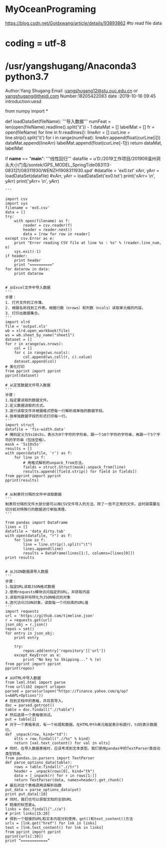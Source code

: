 # MyOceanPrograming
https://blog.csdn.net/Goldxwang/article/details/93893862 #to read file data
# coding = utf-8
# /usr/yangshugang/Anaconda3 python3.7

Author:Yang Shugang
Email :yangshugang12@stu.ouc.edu.cn or yangshugang@theidi.com
Number:18205422083
date  :2019-10-16 09:45
introduction:uesd 

from numpy import *

def loadDataSet(fileName):
    '''导入数据'''
    numFeat = len(open(fileName).readline().split('\t')) - 1
    dataMat = []
    labelMat = []
    fr = open(fileName)
    for line in fr.readlines():
        lineArr = []
        curLine = line.strip().split('\t')
        for i in range(numFeat):
            lineArr.append(float(curLine[i]))
        dataMat.append(lineArr)
        labelMat.append(float(curLine[-1]))
    return dataMat, labelMat

if __name__ == "__main__":
    '''线性回归'''
    datafile = u'D:/2019工作项目/201909温州洞头大小门岛/sontek/GPS_MODEL_SpringTide083113-083121/08311930/WENZH1908311930.spd'
    #datafile = 'ex0.txt'
    xArr, yArr = loadDataSet(datafile)
    #xArr, yArr = loadDataSet('ex0.txt')
    print('xArr= \n', yArr)
    print('yArr= \n',  yArr)

    '''
     
    import csv
    import sys
    filename = 'ex5.csv'
    data = []
    try:
        with open(filename) as f:
            reader = csv.reader(f)
            header = reader.next()
            data = [row for row in reader]
    except csv.Error as e:
        print "Error reading CSV file at line %s : %s" % (reader.line_num, e)
        sys.exit(-1)
    if header:
        print header
        print "=========="
    for datarow in data:
        print datarow
     
     
    # 从Excel文件中导入数据
    '''
    步骤：
    1. 打开文件的工作簿。
    2. 根据名称找到工作表。根据行数（nrows）和列数（ncols）读取单元格的内容。
    3. 打印出数据集合。
    '''
    import xlrd
    file = 'output.xls'
    wb = xlrd.open_workbook(file)
    ws = wb.sheet_by_name("sheet1")
    dataset = []
    for r in xrange(ws.nrows):
        col = []
        for c in range(ws.ncols):
            col.append(ws.cell(r, c).value)
        dataset.append(col)
    # 美化打印
    from pprint import pprint
    pprint(dataset)
     
    # 从定宽数据文件导入数据
    '''
    步骤：
    1.指定要读取的数据文件。
    2.定义数据读取的方式。
    3.逐行读取文件并根据格式把每一行解析成单独的数据字段。
    4.按单独数据字段的形式打印每一行。
    '''
    import struct
    datafile = 'fix-width.data'
    # 掩码定义为5s10s5s，表示为9个字符的字符串，跟一个10个字符的字符串，再跟一个5个字符的字符串（包括空格）。
    mask = '5s10s5s'
    results = []
    with open(datafile, 'r') as f:
        for line in f:
            # 用格式解析的unpack_from方法。
            fields = struct.Struct(mask).unpack_from(line)
            results.append([field.strip() for field in fields])
    from pprint import pprint
    pprint(results)
     
     
    # 从制表符分隔的文件中读取数据
    '''
    制表符分隔的文件大部分是可以用CSV文件导入的方法，除了一些不正常的文件。这时就需要在切分前对特殊行的数据进行单独清理。
    '''
     
    from pandas import DataFrame
    lines = []
    datafile = 'data_dirty.tab'
    with open(datafile, "r") as f:
        for line in f:
            line = line.strip().split("\t")
            lines.append(line)
            results = DataFrame(lines[1:], columns=[lines[0]])
    print results
     
     
    # 从JSON数据源导入数据
    '''
    步骤：
    1.指定URL读取JSON格式数据
    2.使用requests模块访问指定的URL，并获取内容
    3.读取内容并将转化为JSON格式的对象
    4.迭代访问JSON对象，读取每一个代码库的URL值
    '''
    import requests
    url = 'https://github.com/timeline.json'
    r = requests.get(url)
    json_obj = r.json()
    repos = set()
    for entry in json_obj:
        print entry
     
        try:
            repos.add(entry['repository']['url'])
        except KeyError as e:
            print "No key %s Skipping..." % (e)
    from pprint import pprint
    pprint(repos)
     
    # 从HTML中导入数据
    from lxml.html import parse
    from urllib2 import urlopen
    parsed = parse(urlopen("https://finance.yahoo.com/q/op?s=AAPL+Options"))
    # 找到文档中的表格，并将其导入。
    doc = parsed.getroot()
    table = doc.findall(".//table")
    # 然后选择一个表格做测试。
    put = table[1]
    # 对于一个表格来说，有一个标题和数据。在HTML中th单元格就表示标题行，td则表示数据行。
    def _unpack(row, kind="td"):
        elts = row.findall(".//%s" % kind)
        return [val.text_content() for val in elts]
    # 同时，在导入数据表格时，应该考虑到文本类型。我们使用pandas中的TextParser类自动类型转换。
    from pandas.io.parsers import TextParser
    def parse_options_data(table):
        rows = table.findall(".//tr")
        header = _unpack(rows[0], kind="th")
        data = [_unpack(r) for r in rows[1:]]
        return TextParser(data, names=header).get_chunk()
    # 最后对这个表格调用该解析函数
    put_data = parse_options_data(put)
    print put_data[:10]
    # 同时，我们也可以获取文档的全部URL
    # 链接的标签是a。
    links = doc.findall(".//a")
    # print links[15:20]
    # 得到一个链接的URL和文本内容分别使用，get()和text_content()方法
    urls = [lnk.get("href") for lnk in links]
    text = [lnk.text_content() for lnk in links]
    from pprint import pprint
    pprint(urls[:10])
    print “============”

